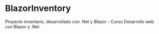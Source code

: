 # BlazorInventory
Proyecto inventario, desarrollado con .Net y Blazor - Curso Desarrollo web con Blazor y .Net 
